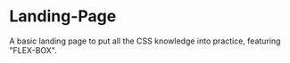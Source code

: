 # Landing-Page
A basic landing page to put all the CSS knowledge into practice, featuring "FLEX-BOX".
<br>

